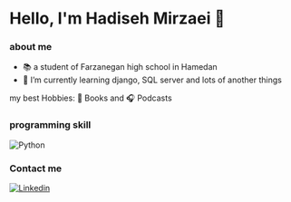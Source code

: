 # Hello, I'm Hadiseh Mirzaei 👋


### about me

- 📚 a student of Farzanegan high school in Hamedan
- 🌱 I’m currently learning django, SQL server and lots of another things

my best Hobbies:
:closed_book: Books and :headphones: Podcasts

### programming  skill

![Python](https://img.shields.io/badge/-Python-3776AB?style=for-the-badge&logo=python&logoColor=white)

### Contact me

[![Linkedin](https://img.shields.io/badge/-LinkedIn-blue?style=for-the-badge&logo=Linkedin&logoColor=white)](https://www.linkedin.com/in/hadise-mirzaei-ba0b65258/)
